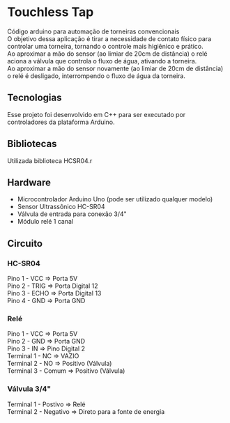 # Touchless Tap
Código arduino para automação de torneiras convencionais <br>
O objetivo dessa aplicação é tirar a necessidade de contato físico para controlar uma torneira, tornando o controle mais higiênico e prático. <br>
Ao aproximar a mão do sensor (ao limiar de 20cm de distância) o relé aciona a válvula que controla o fluxo de água, ativando a torneira. <br>
Ao aproximar a mão do sensor novamente (ao limiar de 20cm de distância) o relé é desligado, interrompendo o fluxo de água da torneira.

## Tecnologias
Esse projeto foi desenvolvido em C++ para ser executado por controladores da plataforma Arduino.

## Bibliotecas
Utilizada biblioteca HCSR04.r

## Hardware
- Microcontrolador Arduino Uno (pode ser utilizado qualquer modelo)
- Sensor Ultrassônico HC-SR04
- Válvula de entrada para conexão 3/4"
- Módulo relé 1 canal

## Circuito

### HC-SR04
Pino 1 - VCC => Porta 5V <br>
Pino 2 - TRIG => Porta Digital 12 <br>
Pino 3 - ECHO => Porta Digital 13 <br>
Pino 4 - GND => Porta GND <br>

### Relé
Pino 1 - VCC => Porta 5V <br>
Pino 2 - GND => Porta GND <br>
Pino 3 - IN => Pino Digital 2 <br>
Terminal 1 - NC => VAZIO <br>
Terminal 2 - NO => Positivo (Válvula) <br>
Terminal 3 - Comum => Positivo (Válvula) <br>

### Válvula 3/4"
Terminal 1 - Postivo => Relé <br>
Terminal 2 - Negativo => Direto para a fonte de energia <br>
